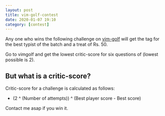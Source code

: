 ```yaml
---
layout: post
title: vim-golf-contest 
date: 2020-01-07 19:10
category: [contest]
---
```

Any one who wins the following challenge on [vim-golf](http://www.vimgolf.com/) will get the tag for the best typist of the batch and a treat of Rs. 50.

Go to vimgolf and get the lowest critic-score for six questions of (lowest possible is 2).

## But what is a critic-score?

Critic-score for a challenge is calculated as follows:

* (2 ^ (Number of attempts)) ^ (Best player score - Best score)

Contact me asap if you win it.
